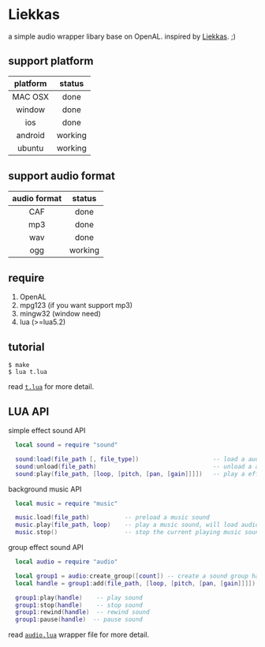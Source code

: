 # Liekkas
a simple audio wrapper libary base on OpenAL. inspired by [Liekkas](http://music.163.com/#/song?id=3413895). ;)

## support platform

| platform | status |
|:-------:|:-------:|
| MAC OSX |  done |
| window | done |
| ios | done |
| android |  working |
| ubuntu |  working |


## support audio format 
| audio format | status |
|:-------:|:-------:|
| CAF | done |
| mp3 | done |
| wav | done |
| ogg | working |

## require 

1. OpenAL
2. mpg123  (if you want support mp3)
3. mingw32 (window need)
4. lua (>=lua5.2)


## tutorial
```
$ make
$ lua t.lua
```
read [`t.lua`](https://github.com/lvzixun/Liekkas/blob/master/t.lua) for more detail.

## LUA API
 simple effect sound API
~~~.lua
  local sound = require "sound"

  sound:load(file_path [, file_type])                     -- load a audio file
  sound:unload(file_path)                                 -- unload a audio file
  sound:play(file_path, [loop, [pitch, [pan, [gain]]]])   -- play a effect sound
~~~

 background music API
~~~.lua
  local music = require "music"

  music.load(file_path)          -- preload a music sound
  music.play(file_path, loop)    -- play a music sound, will load audio file when not load.
  music.stop()                   -- stop the current playing music sound
~~~

  group effect sound API
~~~.lua
  local audio = require "audio"

  local group1 = audio:create_group([count]) -- create a sound group has count source
  local handle = group1:add(file_path, [loop, [pitch, [pan, [gain]]]]) -- add sound file to group

  group1:play(handle)    -- play sound
  group1:stop(handle)    -- stop sound
  group1:rewind(handle)  -- rewind sound
  group1:pause(handle)  -- pause sound
~~~

read [`audio.lua`](https://github.com/lvzixun/Liekkas/blob/master/audio.lua) wrapper file for more detail.